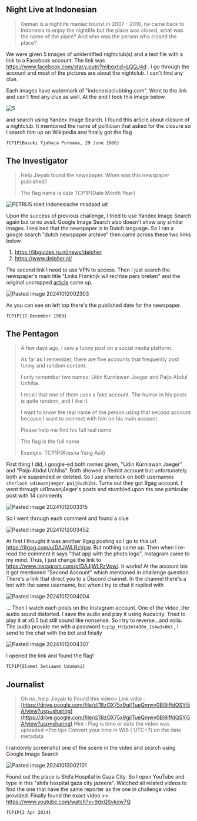 
## Night Live at Indonesian

> Oeman is a nightlife maniac tourist in 2007 - 2010, he came back to Indonesia to enjoy the nightlife but the place was closed, what was the name of the place? And who was the person who closed the place?

We were given 5 images of unidentified nightclub(s) and a text file with a link to a Facebook account. The link was https://www.facebook.com/stacy.putri?mibextid=LQQJ4d . I go through the account and most of the pictures are about the nightclub. I can't find any clue.

Each images have watermark of "indonesiaclubbing.com". Went to the link and can't find any clue as well. At the end I took this image below

![5](https://github.com/user-attachments/assets/d838b4c8-266c-47e0-a995-1efa52fb2333)

and search using Yandex Image Search. I found this article about closure of a nightclub. It mentioned the name of politician that asked for the closure so I search him up on Wikipedia and finally got the flag

```
TCP1P{Basuki Tjahaja Purnama, 29 June 1966}
```


## The Investigator

> Help Jieyab found the newspaper. When was this newspaper published?
> 
> The flag name is date TCP1P{Date Month Year}

![PETRUS roeit Indonesische misdaad uit](https://github.com/user-attachments/assets/da028aa8-1486-4caa-a8d1-20bb9452d089)

Upon the success of previous challenge, I tried to use Yandex Image Search again but to no avail. Google Image Search also doesn't show any similar images. I realised that the newspaper is in Dutch language. So I ran a google search "dutch newspaper archive" then came across these two links below

1. https://libguides.ru.nl/news/delpher
2. https://www.delpher.nl/

The second link I need to use VPN to access. Then I just search the newspaper's main title "Links Frankrijk wil rechtse pers breken" and the original uncropped [article](https://www.delpher.nl/nl/kranten/view?query=Links+Frankrijk+wil+rechtse+pers+breken&coll=ddd&identifier=ddd:011205843:mpeg21:a0736&resultsidentifier=ddd:011205843:mpeg21:a0736&rowid=1) came up.

![Pasted image 20241012002303](https://github.com/user-attachments/assets/58ed6b40-4997-41da-9224-6de966774d28)

As you can see on left top there's the published date for the newspaper.

```
TCP1P{17 December 1983}
```


## The Pentagon

> A few days ago, I saw a funny post on a social media platform.
> 
> As far as I remember, there are five accounts that frequently post funny and random content.
> 
> I only remember two names: Udin Kurniawan Jaeger and Paijo Abdul Uchiha.
> 
> I recall that one of them uses a fake account. The humor in his posts is quite random, and I like it.
> 
> I want to know the real name of the person using that second account because I want to connect with him on his main account.
> 
> Please help me find his full real name.
> 
> The flag is the full name
> 
> Example: TCP1P{Kresna Yang Asli}

First thing I did, i google-ed both names given, "Udin Kurniawan Jaeger" and "Paijo Abdul Uchiha". Both showed a Reddit account but unfortunately both are suspended or deleted. So I use sherlock on both usernames `sherlock ud1nwanj4eger paij0uch1h4`. Turns out they got 9gag account. I went through ud1nwanj4eger's posts and stumbled upon ths one particular post with 14 comments

![Pasted image 20241012003315](https://github.com/user-attachments/assets/3ad8e9d3-3683-475a-915b-76dbac1cb306)

So I went through each comment and found a clue

![Pasted image 20241012003452](https://github.com/user-attachments/assets/ed6cc35c-b59f-47e8-9a0f-20a7109b1c9f)

At first I thought it was another 9gag posting so I go to this url https://9gag.com/u/DAJjWLRzVpw. But nothing came up. Then when I re-read the comment it says "that app with the photo logo", Instagram came to my mind. Thus, I just change the link to https://www.instagram.com/p/DAJjWLRzVpw/. It works! At the account bio it got mentioned "Second Account" which mentioned in challenge question. There's a link that direct you to a Discord channel. In the channel there's a bot with the same username, but when i try to chat it replied with

![Pasted image 20241012004004](https://github.com/user-attachments/assets/67698bb1-e314-4145-a9e3-7dce156f2902)

... Then I watch each posts on the Instagram account. One of the video, the audio sound distorted. I save the audio and play it using Audacity. Tried to play it at x0.5 but still sound like nonsense. So i try to reverse...and voila. The audio provide me with a password `tcp1p_th3p3nt490n_1s4w3s0m3` , i send to the chat with the bot and finally

![Pasted image 20241012004307](https://github.com/user-attachments/assets/ed813d32-22f1-4d61-8900-fb8a4def3010)

I opened the link and found the flag!

```
TCP1P{Slamet Setiawan Uzumaki}
```


## Journalist

> Oh no, help Jieyab to Found this video> 
> Link vidio : [https://drive.google.com/file/d/18zOX75x9gjITueQmwv0Bl9iffdQSYi5A/view?usp=sharing](https://drive.google.com/file/d/18zOX75x9gjITueQmwv0Bl9iffdQSYi5A/view?usp=sharing)
> Hint : Flag is time or date the video was uploaded
> *Pro tips
> Convert your time in WIB ( UTC+7) on the date metadata

I randomly screenshot one of the scene in the video and search using Google Image Search

![Pasted image 20241013002101](https://github.com/user-attachments/assets/31e68568-52c4-4919-9471-9e4f0e0866ab)

Found out the place is Shifa Hospital in Gaza City. So I open YouTube and type in this "shifa hospital gaza city jazeera". Watched all related videos to find the one that have the same reporter as the one in challenge video provided. Finally found the exact video >> https://www.youtube.com/watch?v=9dxQSvkow7Q

```
TCP1P{2 Apr 2024}
```
